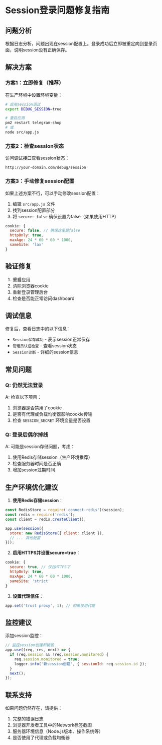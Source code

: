 # Session登录问题修复指南

## 问题分析

根据日志分析，问题出现在session配置上。登录成功后立即被重定向到登录页面，说明session没有正确保存。

## 解决方案

### 方案1：立即修复（推荐）

在生产环境中设置环境变量：

```bash
# 启用session调试
export DEBUG_SESSION=true

# 重启应用
pm2 restart telegram-shop
# 或
node src/app.js
```

### 方案2：检查session状态

访问调试接口查看session状态：
```
http://your-domain.com/debug/session
```

### 方案3：手动修复session配置

如果上述方案不行，可以手动修改session配置：

1. 编辑 `src/app.js` 文件
2. 找到session配置部分
3. 将 `secure: false` 确保设置为false（如果使用HTTP）

```javascript
cookie: { 
  secure: false, // 确保这里是false
  httpOnly: true,
  maxAge: 24 * 60 * 60 * 1000,
  sameSite: 'lax'
}
```

## 验证修复

1. 重启应用
2. 清除浏览器cookie
3. 重新登录管理后台
4. 检查是否能正常访问dashboard

## 调试信息

修复后，查看日志中的以下信息：
- `Session保存成功` - 表示session正常保存
- `管理员认证检查` - 查看session状态
- `Session诊断` - 详细的session信息

## 常见问题

### Q: 仍然无法登录
A: 检查以下项目：
1. 浏览器是否禁用了cookie
2. 是否有代理或负载均衡器影响cookie传输
3. 检查 `SESSION_SECRET` 环境变量是否设置

### Q: 登录后偶尔掉线
A: 可能是session存储问题，考虑：
1. 使用Redis存储session（生产环境推荐）
2. 检查服务器时间是否正确
3. 增加session过期时间

## 生产环境优化建议

1. **使用Redis存储session**：
```javascript
const RedisStore = require('connect-redis')(session);
const redis = require('redis');
const client = redis.createClient();

app.use(session({
  store: new RedisStore({ client: client }),
  // ... 其他配置
}));
```

2. **启用HTTPS并设置secure=true**：
```javascript
cookie: { 
  secure: true, // 仅在HTTPS下
  httpOnly: true,
  maxAge: 24 * 60 * 60 * 1000,
  sameSite: 'strict'
}
```

3. **设置代理信任**：
```javascript
app.set('trust proxy', 1); // 如果使用代理
```

## 监控建议

添加session监控：
```javascript
// 监控session创建和销毁
app.use((req, res, next) => {
  if (req.session && !req.session.monitored) {
    req.session.monitored = true;
    logger.info('新session创建', { sessionId: req.session.id });
  }
  next();
});
```

## 联系支持

如果问题仍然存在，请提供：
1. 完整的错误日志
2. 浏览器开发者工具中的Network标签截图
3. 服务器环境信息（Node.js版本、操作系统等）
4. 是否使用了代理或负载均衡器
